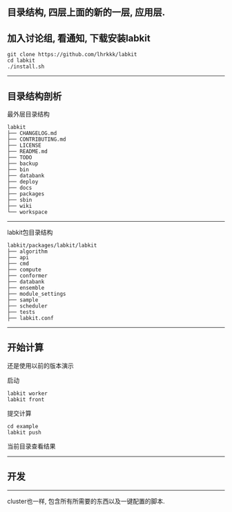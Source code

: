 ## 目录结构, 四层上面的新的一层, 应用层.

## 加入讨论组, 看通知, 下载安装labkit
```
git clone https://github.com/lhrkkk/labkit
cd labkit
./install.sh
```

---

## 目录结构剖析

最外层目录结构

```
labkit
├── CHANGELOG.md
├── CONTRIBUTING.md
├── LICENSE
├── README.md
├── TODO
├── backup
├── bin
├── databank
├── deploy
├── docs
├── packages
├── sbin
├── wiki
└── workspace
```

---

labkit包目录结构

```
labkit/packages/labkit/labkit
├── algorithm
├── api
├── cmd
├── compute
├── conformer
├── databank
├── ensemble
├── module_settings
├── sample
├── scheduler
├── tests
├── labkit.conf
```

---


## 开始计算

还是使用以前的版本演示

启动

```
labkit worker
labkit front
```

提交计算

```
cd example
labkit push
```

当前目录查看结果

---

## 开发

---


cluster也一样, 包含所有所需要的东西以及一键配置的脚本.
